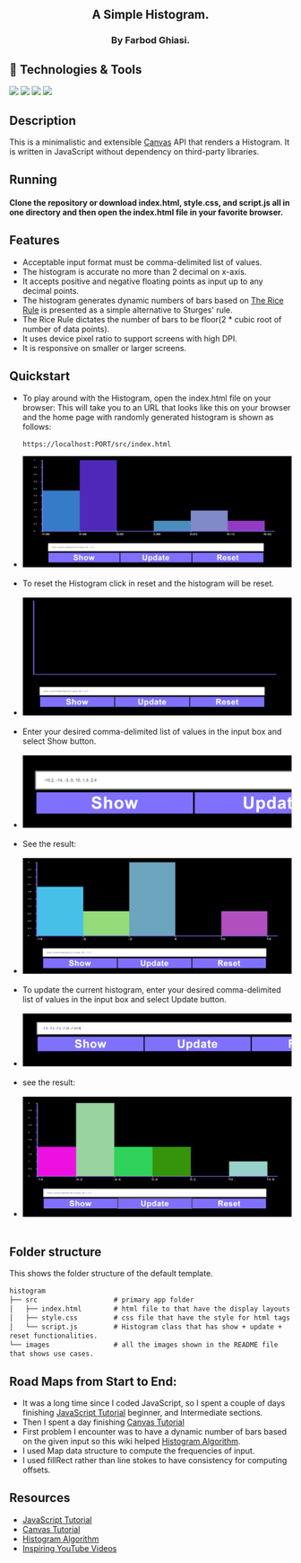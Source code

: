 <h2 align="center">A Simple Histogram.</h2>
<h3 align="center">By Farbod Ghiasi.</h3>

## 🔧 Technologies & Tools
![](https://img.shields.io/badge/OS-Ubuntu-informational?style=flat&logo=Ubuntu&logoColor=white&color=orange)
![](https://img.shields.io/badge/IDE-WebStorm-informational?style=flat&logo=WebStorm&logoColor=white&color=black)
![](https://img.shields.io/badge/FrontEnd-JavaScript-informational?style=flat&logo=JavaScript&logoColor=white&color=F7DF1E)
![](https://img.shields.io/badge/VS-GitHub-informational?style=flat&logo=Git&logoColor=white&color=F05032)

## Description

This is a minimalistic and extensible [Canvas](https://developer.mozilla.org/en-US/docs/Web/API/Canvas_API/Tutorial) API that renders a Histogram. It is written in JavaScript without dependency on third-party libraries.


## Running
#### Clone the repository or download index.html, style.css, and script.js all in one directory and then open the index.html file in your favorite browser.

## Features
* Acceptable input format must be comma-delimited list of values.
* The histogram is accurate no more than 2 decimal on x-axis.
* It accepts positive and negative floating points as input up to any decimal points.
* The histogram generates dynamic numbers of bars based on [The Rice Rule](https://en.wikipedia.org/wiki/Histogram) is presented as a simple alternative to Sturges' rule.
* The Rice Rule dictates the number of bars to be floor(2 * cubic root of number of data points).
* It uses device pixel ratio to support screens with high DPI.
* It is responsive on smaller or larger screens.

## Quickstart

* To play around with the Histogram, open the index.html file on your browser:
  This will take you to an URL that looks like this on your browser and the home page with randomly generated histogram is shown as follows:
    ```
    https://localhost:PORT/src/index.html
    ```
* ![](images/home.png)</br></br>
* To reset the Histogram click in reset and the histogram will be reset. </br></br>
* ![](images/reset.png)</br></br>
* Enter your desired comma-delimited list of values in the input box and select Show button.</br></br>
* ![](images/submit.png)</br></br>
* See the result: </br></br>
* ![](images/submitEffect.png)</br></br>
* To update the current histogram, enter your desired comma-delimited list of values in the input box and select Update button.</br></br>
* ![](images/update.png)</br></br>
* see the result: </br></br>
* ![](images/updateEffect.png)</br></br>

## Folder structure

This shows the folder structure of the default template.

```
histogram
├── src                   # primary app folder
│   ├── index.html        # html file to that have the display layouts
│   ├── style.css         # css file that have the style for html tags
│   └── script.js         # Histogram class that has show + update + reset functionalities.
└── images                # all the images shown in the README file that shows use cases.
```

## Road Maps from Start to End:

* It was a long time since I coded JavaScript, so I spent a couple of days finishing [JavaScript Tutorial](https://developer.mozilla.org/en-US/docs/Web/JavaScript) beginner, and Intermediate sections.
* Then I spent a day finishing [Canvas Tutorial](https://developer.mozilla.org/en-US/docs/Web/API/Canvas_API/Tutorial)
* First problem I encounter was to have a dynamic number of bars based on the given input so this wiki helped [Histogram Algorithm](https://en.wikipedia.org/wiki/Histogram).
* I used Map data structure to compute the frequencies of input. 
* I used fillRect rather than line stokes to have consistency for computing offsets.


## Resources

* [JavaScript Tutorial](https://developer.mozilla.org/en-US/docs/Web/JavaScript)
* [Canvas Tutorial](https://developer.mozilla.org/en-US/docs/Web/API/Canvas_API/Tutorial)
* [Histogram Algorithm](https://en.wikipedia.org/wiki/Histogram)
* [Inspiring YouTube Videos](https://www.youtube.com/c/Frankslaboratory)
